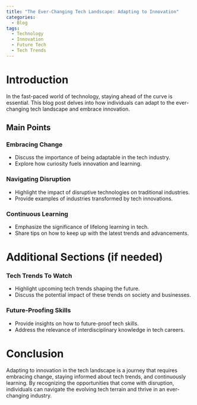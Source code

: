 ```yaml
---
title: "The Ever-Changing Tech Landscape: Adapting to Innovation"
categories:
  - Blog
tags:
  - Technology
  - Innovation
  - Future Tech
  - Tech Trends
---
```


# Introduction
In the fast-paced world of technology, staying ahead of the curve is essential. This blog post delves into how individuals can adapt to the ever-changing tech landscape and embrace innovation.

## Main Points
### Embracing Change
- Discuss the importance of being adaptable in the tech industry.
- Explore how curiosity fuels innovation and learning.

### Navigating Disruption
- Highlight the impact of disruptive technologies on traditional industries.
- Provide examples of industries transformed by tech innovations.

### Continuous Learning
- Emphasize the significance of lifelong learning in tech.
- Share tips on how to keep up with the latest trends and advancements.

# Additional Sections (if needed)
### Tech Trends To Watch
- Highlight upcoming tech trends shaping the future.
- Discuss the potential impact of these trends on society and businesses.

### Future-Proofing Skills
- Provide insights on how to future-proof tech skills.
- Address the relevance of interdisciplinary knowledge in tech careers.

# Conclusion
Adapting to innovation in the tech landscape is a journey that requires embracing change, staying informed about tech trends, and continuously learning. By recognizing the opportunities that come with disruption, individuals can navigate the evolving tech terrain and thrive in an ever-changing industry.